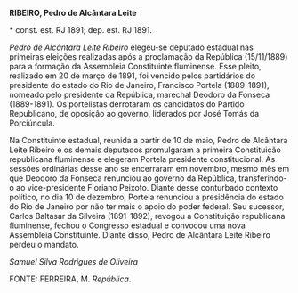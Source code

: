 **RIBEIRO, Pedro de Alcântara Leite**

\* const. est. RJ 1891; dep. est. RJ 1891.

*Pedro de Alcântara Leite Ribeiro* elegeu-se deputado estadual nas
primeiras eleições realizadas após a proclamação da República
(15/11/1889) para a formação da Assembleia Constituinte fluminense. Esse
pleito, realizado em 20 de março de 1891, foi vencido pelos partidários
do presidente do estado do Rio de Janeiro, Francisco Portela
(1889-1891), nomeado pelo presidente da República, marechal Deodoro da
Fonseca (1889-1891). Os portelistas derrotaram os candidatos do Partido
Republicano, de oposição ao governo, liderados por José Tomás da
Porciúncula.

Na Constituinte estadual, reunida a partir de 10 de maio, Pedro de
Alcântara Leite Ribeiro e os demais deputados promulgaram a primeira
Constituição republicana fluminense e elegeram Portela presidente
constitucional. As sessões ordinárias desse ano se encerraram em
novembro, mesmo mês em que Deodoro da Fonseca renunciou ao governo da
República, transferindo-o ao vice-presidente Floriano Peixoto. Diante
desse conturbado contexto político, no dia 10 de dezembro, Portela
renunciou à presidência do estado do Rio de Janeiro por não ter mais o
apoio do poder federal. Seu sucessor, Carlos Baltasar da Silveira
(1891-1892), revogou a Constituição republicana fluminense, fechou o
Congresso estadual e convocou uma nova Assembleia Constituinte. Diante
disso, Pedro de Alcântara Leite Ribeiro perdeu o mandato.

*Samuel Silva Rodrigues de Oliveira*

FONTE: FERREIRA, M. *República*.
